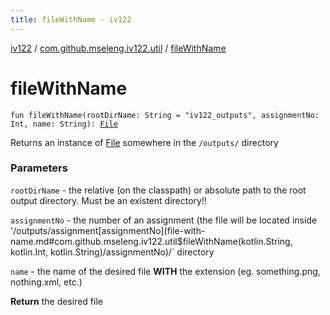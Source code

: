 ```yaml
---
title: fileWithName - iv122
---
```


[iv122](../index.md) / [com.github.mseleng.iv122.util](index.md) / [fileWithName](.)

# fileWithName

`fun fileWithName(rootDirName: String = "iv122_outputs", assignmentNo: Int, name: String): `[`File`](http://docs.oracle.com/javase/6/docs/api/java/io/File.html)

Returns an instance of [File](http://docs.oracle.com/javase/6/docs/api/java/io/File.html) somewhere in the `/outputs/` directory

### Parameters

`rootDirName` - the relative (on the classpath) or absolute path to the root output directory. Must be an existent directory!!

`assignmentNo` - the number of an assignment (the file will be located inside '/outputs/assignment[assignmentNo](file-with-name.md#com.github.mseleng.iv122.util$fileWithName(kotlin.String, kotlin.Int, kotlin.String)/assignmentNo)/` directory

`name` - the name of the desired file **WITH** the extension (eg. something.png, nothing.xml, etc.)

**Return**
the desired file


